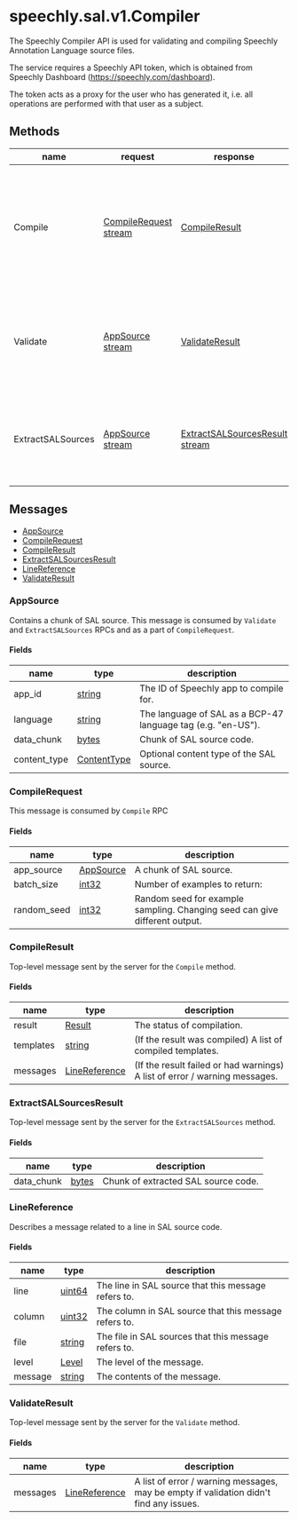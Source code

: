 
<a name="speechly.sal.v1.Compiler"></a>
# speechly.sal.v1.Compiler

The Speechly Compiler API is used for validating and compiling Speechly Annotation Language source files.

The service requires a Speechly API token, which is obtained from Speechly Dashboard (https://speechly.com/dashboard).

The token acts as a proxy for the user who has generated it,
i.e. all operations are performed with that user as a subject.

## Methods

| name | request | response | description |
| ---- | ------- | -------- | ----------- |
| Compile | [CompileRequest stream](#speechly.sal.v1.CompileRequest) | [CompileResult](#speechly.sal.v1.CompileResult) | Compiles the SAL source and returns compiled templates and / or any compilation errors and warnings. |
| Validate | [AppSource stream](#speechly.sal.v1.AppSource) | [ValidateResult](#speechly.sal.v1.ValidateResult) | Validates the SAL source and returns compilation notices / warnings and errors, if any. |
| ExtractSALSources | [AppSource stream](#speechly.sal.v1.AppSource) | [ExtractSALSourcesResult stream](#speechly.sal.v1.ExtractSALSourcesResult) | Extracts raw, not compiled SAL templates from the SAL source. |

## Messages

- [AppSource](#speechly.sal.v1.AppSource)
- [CompileRequest](#speechly.sal.v1.CompileRequest)
- [CompileResult](#speechly.sal.v1.CompileResult)
- [ExtractSALSourcesResult](#speechly.sal.v1.ExtractSALSourcesResult)
- [LineReference](#speechly.sal.v1.LineReference)
- [ValidateResult](#speechly.sal.v1.ValidateResult)


<a name="speechly.sal.v1.AppSource"></a>
### AppSource

Contains a chunk of SAL source.
This message is consumed by `Validate` and `ExtractSALSources` RPCs and as a part of `CompileRequest`.

#### Fields

| name | type | description |
| ---- | ---- | ----------- |
| app_id | [string](#string) | The ID of Speechly app to compile for. |
| language | [string](#string) | The language of SAL as a BCP-47 language tag (e.g. "en-US"). |
| data_chunk | [bytes](#bytes) | Chunk of SAL source code. |
| content_type | [ContentType](#speechly.sal.v1.AppSource.ContentType) | Optional content type of the SAL source. |


<a name="speechly.sal.v1.CompileRequest"></a>
### CompileRequest

This message is consumed by `Compile` RPC

#### Fields

| name | type | description |
| ---- | ---- | ----------- |
| app_source | [AppSource](#speechly.sal.v1.AppSource) | A chunk of SAL source. |
| batch_size | [int32](#int32) | Number of examples to return: |
| random_seed | [int32](#int32) | Random seed for example sampling. Changing seed can give different output. |


<a name="speechly.sal.v1.CompileResult"></a>
### CompileResult

Top-level message sent by the server for the `Compile` method.

#### Fields

| name | type | description |
| ---- | ---- | ----------- |
| result | [Result](#speechly.sal.v1.CompileResult.Result) | The status of compilation. |
| templates | [string](#string) | (If the result was compiled) A list of compiled templates. |
| messages | [LineReference](#speechly.sal.v1.LineReference) | (If the result failed or had warnings) A list of error / warning messages. |


<a name="speechly.sal.v1.ExtractSALSourcesResult"></a>
### ExtractSALSourcesResult

Top-level message sent by the server for the `ExtractSALSources` method.

#### Fields

| name | type | description |
| ---- | ---- | ----------- |
| data_chunk | [bytes](#bytes) | Chunk of extracted SAL source code. |


<a name="speechly.sal.v1.LineReference"></a>
### LineReference

Describes a message related to a line in SAL source code.

#### Fields

| name | type | description |
| ---- | ---- | ----------- |
| line | [uint64](#uint64) | The line in SAL source that this message refers to. |
| column | [uint32](#uint32) | The column in SAL source that this message refers to. |
| file | [string](#string) | The file in SAL sources that this message refers to. |
| level | [Level](#speechly.sal.v1.LineReference.Level) | The level of the message. |
| message | [string](#string) | The contents of the message. |


<a name="speechly.sal.v1.ValidateResult"></a>
### ValidateResult

Top-level message sent by the server for the `Validate` method.

#### Fields

| name | type | description |
| ---- | ---- | ----------- |
| messages | [LineReference](#speechly.sal.v1.LineReference) | A list of error / warning messages, may be empty if validation didn't find any issues. |


